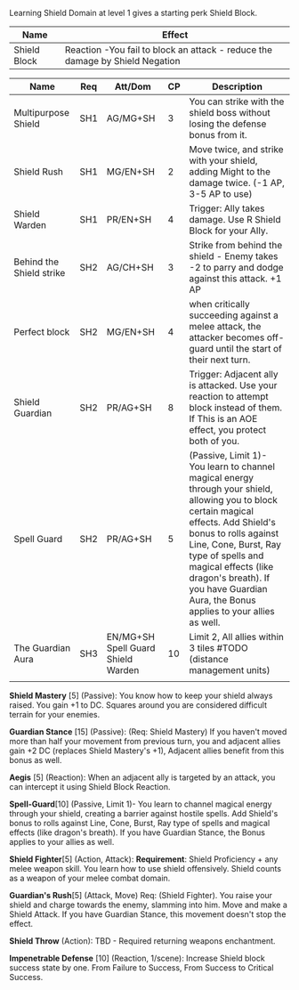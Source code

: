 Learning Shield Domain at level 1 gives a starting perk Shield Block.

| **Name**     | **Effect**                                                                   |
| ------------ | ---------------------------------------------------------------------------- |
| Shield Block | Reaction -You fail to block an attack - reduce the damage by Shield Negation |

| **Name**                 | **Req** | Att/Dom                            | **CP** | **Description**                                                                                                                                                                                                                                                                                                        |
| ------------------------ | ------- | ---------------------------------- | ------ | ---------------------------------------------------------------------------------------------------------------------------------------------------------------------------------------------------------------------------------------------------------------------------------------------------------------------- |
| Multipurpose Shield      | SH1     | AG/MG+SH                           | 3      | You can strike with the shield boss without losing the defense bonus from it.                                                                                                                                                                                                                                          |
| Shield Rush              | SH1     | MG/EN+SH                           | 2      | Move twice, and strike with your shield, adding Might to the damage twice. (-1 AP, 3-5 AP to use)                                                                                                                                                                                                                      |
| Shield Warden            | SH1     | PR/EN+SH                           | 4      | Trigger: Ally takes damage. Use R Shield Block for your Ally.                                                                                                                                                                                                                                                          |
| Behind the Shield strike | SH2     | AG/CH+SH                           | 3      | Strike from behind the shield - Enemy takes -2 to parry and dodge against this attack. +1 AP                                                                                                                                                                                                                           |
| Perfect block            | SH2     | MG/EN+SH                           | 4      | when critically succeeding against a melee attack, the attacker becomes off-guard until the start of their next turn.                                                                                                                                                                                                  |
| Shield Guardian          | SH2     | PR/AG+SH                           | 8      | Trigger: Adjacent ally is attacked. Use your reaction to attempt block instead of them. If This is an AOE effect, you protect both of you.                                                                                                                                                                             |
| Spell Guard              | SH2     | PR/AG+SH                           | 5      | (Passive, Limit 1)- You learn to channel magical energy through your shield, allowing you to block certain magical effects. Add Shield's bonus to rolls against Line, Cone, Burst, Ray type of spells and magical effects (like dragon's breath). If you have Guardian Aura, the Bonus applies to your allies as well. |
| The Guardian Aura        | SH3     | EN/MG+SH Spell Guard Shield Warden | 10     | Limit 2, All allies within 3 tiles #TODO (distance management units)                                                                                                                                                                                                                                                   |
|                          |         |                                    |        |                                                                                                                                                                                                                                                                                                                        |




**Shield Mastery** [5] (Passive): You know how to keep your shield always raised. You gain +1 to DC. Squares around you are considered difficult terrain for your enemies.

**Guardian Stance** [15] (Passive): (Req: Shield Mastery) If you haven't moved more than half your movement from previous turn, you and adjacent allies gain +2 DC (replaces Shield Mastery's +1), Adjacent allies benefit from this bonus as well.

**Aegis** [5] (Reaction): When an adjacent ally is targeted by an attack, you can intercept it using Shield Block Reaction.

**Spell-Guard**[10] (Passive, Limit 1)- You learn to channel magical energy through your shield, creating a barrier against hostile spells. Add Shield's bonus to rolls against Line, Cone, Burst, Ray type of spells and magical effects (like dragon's breath). If you have Guardian Stance, the Bonus applies to your allies as well.

**Shield Fighter**[5] (Action, Attack): **Requirement**: Shield Proficiency + any melee weapon skill. You learn how to use shield offensively. Shield counts as a weapon of your melee combat domain.

**Guardian's Rush**[5] (Attack, Move) Req: (Shield Fighter). You raise your shield and charge towards the enemy, slamming into him.
Move and make a Shield Attack. If you have Guardian Stance, this movement doesn't stop the effect. 

**Shield Throw** (Action): TBD - Required returning weapons enchantment.

**Impenetrable Defense** [10] (Reaction, 1/scene): Increase Shield block success state by one. From Failure to Success, From Success to Critical Success.